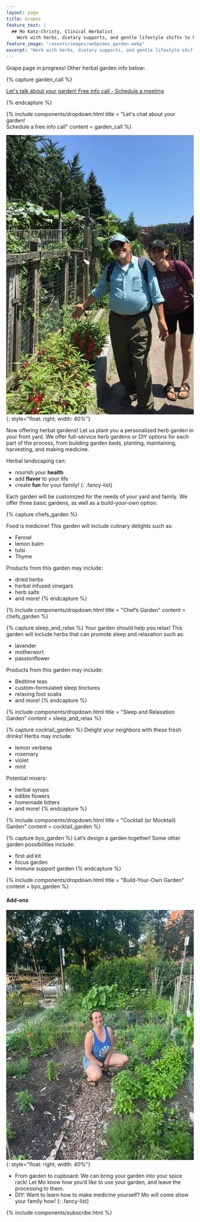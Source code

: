 ```yaml
---
layout: page
title: Grapes
feature_text: |
  ## Mo Katz-Christy, Clinical Herbalist
    Work with herbs, dietary supports, and gentle lifestyle shifts to help you meet your health goals.
feature_image: "/assets/images/webp/mos_garden.webp"
excerpt: "Work with herbs, dietary supports, and gentle lifestyle shifts to help you meet your health goals."
---
```


Grape page in progress! Other herbal garden info below:

{% capture garden_call %}
<script type="text/javascript" async src="https://static.zcal.co/embed/v1/embed.js"></script>
<div class="zcal-inline-widget"><a href="https://zcal.co/i/Jg-yY2mV">Let's talk about your garden! Free info call - Schedule a meeting</a></div>

{% endcapture %}

{% include components/dropdown.html 
  title = "Let's chat about your garden!<br>  Schedule a free info call"
  content = garden_call
%}

![](/assets/images/webp/juanito_and_divora.webp){: style="float: right; width: 40%"}

Now offering herbal gardens! Let us plant you a personalized herb garden in
your front yard. We offer full-service herb gardens or DIY options for each
part of the process, from building garden beds, planting, maintaining,
harvesting, and making medicine.

Herbal landscaping can:

- nourish your **health**
- add **flavor** to your life
- create **fun** for your family!
{: .fancy-list}

Each garden will be customized for the needs of your yard and family. We offer
three basic gardens, as well as a build-your-own option:

{% capture chefs_garden %}

Food is medicine! This garden will include culinary delights such as:

- Fennel
- lemon balm
- tulsi
- Thyme

Products from this garden may include:

- dried herbs
- herbal infused vinegars
- herb salts
- and more!
{% endcapture %}

{% include components/dropdown.html 
  title = "Chef’s Garden"
  content = chefs_garden
%}

{% capture sleep_and_relax %}
Your garden should help you relax! This garden will include herbs that can
promote sleep and relaxation such as:

- lavender
- motherwort
- passionflower

Products from this garden may include:

- Bedtime teas
- custom-formulated sleep tinctures
- relaxing foot soaks
- and more!
{% endcapture %}

{% include components/dropdown.html 
  title = "Sleep and Relaxation Garden"
  content = sleep_and_relax
%}

{% capture cocktail_garden %}
Delight your neighbors with these fresh drinks! Herbs may include:

- lemon verbena
- rosemary
- violet
- mint

Potential mixers:

- herbal syrups
- edible flowers
- homemade bitters
- and more!
{% endcapture %}

{% include components/dropdown.html 
  title = "Cocktail (or Mocktail) Garden"
  content = cocktail_garden
%}

{% capture byo_garden %}
Let’s design a garden together! Some other garden possibilities include:

- first aid kit
- focus garden
- immune support garden
{% endcapture %}

{% include components/dropdown.html 
  title = "Build-Your-Own Garden"
  content = byo_garden
%}

#### Add-ons

![](/assets/images/webp/mo_in_garden.webp){: style="float: right; width: 40%"}

- From garden to cupboard: We can bring your garden into your
spice rack! Let Mo know how you’d like to use your garden, and leave the
processing to them.
- DIY: Want to learn how to make medicine yourself? Mo will come show your
family how!
{: .fancy-list}

{% include components/subscribe.html %}
